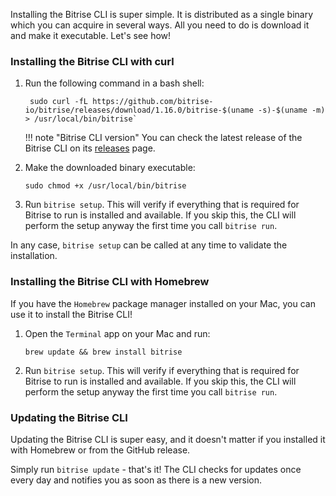 Installing the Bitrise CLI is super simple. It is distributed as a single binary which you can acquire in several ways. All you need to do is download it and make it executable. Let's see how!

### Installing the Bitrise CLI with curl

1. Run the following command in a bash shell:

        sudo curl -fL https://github.com/bitrise-io/bitrise/releases/download/1.16.0/bitrise-$(uname -s)-$(uname -m) > /usr/local/bin/bitrise`

    !!! note "Bitrise CLI version"
        You can check the latest release of the Bitrise CLI on its [releases](https://github.com/bitrise-io/bitrise/releases) page.

1. Make the downloaded binary executable:

    `sudo chmod +x /usr/local/bin/bitrise`

1. Run `bitrise setup`. This will verify if everything that is required for Bitrise to run is installed and available. If you skip this, the CLI will perform the setup anyway the first time you call `bitrise run`.

In any case, `bitrise setup` can be called at any time to validate the installation.

### Installing the Bitrise CLI with Homebrew

If you have the `Homebrew` package manager installed on your Mac, you can use it to install the Bitrise CLI!

1. Open the `Terminal` app on your Mac and run:

    `brew update && brew install bitrise`

1. Run `bitrise setup`. This will verify if everything that is required for Bitrise to run is installed and available. If you skip this, the CLI will perform the setup anyway the first time you call `bitrise run`.

### Updating the Bitrise CLI

Updating the Bitrise CLI is super easy, and it doesn't matter if you installed it with Homebrew or from the GitHub release.

Simply run `bitrise update` - that's it! The CLI checks for updates once every day and notifies you as soon as there is a new version.
